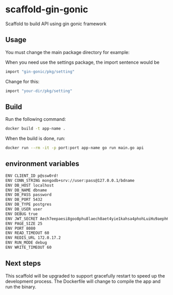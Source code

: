 # scaffold-gin-gonic

Scaffold to build API using gin gonic framework

## Usage

You must change the main package directory for example:

When you need use the settings package, the import sentence would be 
```sh
import "gin-gonic/pkg/setting"
```
Change for this:

```sh
import "your-dir/pkg/setting"
```

## Build

Run the following command:

```sh
docker build -t app-name .
```

When the build is done, run:

```sh
docker run --rm -it -p port:port app-name go run main.go api
```
## environment variables

```sh
ENV CLIENT_ID p@ssw0rd!
ENV CONN_STRING mongodb+srv://user:pass@127.0.0.1/bdname
ENV DB_HOST localhost
ENV DB_NAME dbname
ENV DB_PASS password
ENV DB_PORT 5432
ENV DB_TYPE postgres
ENV DB_USER user
ENV DEBUG true
ENV JWT_SECRET Aech7eepaesi8goo8phu8laech8aet4yie1kahsa4phohLuiHu9aeph6oa9Eoth7
ENV PAGE_SIZE 25
ENV PORT 8080
ENV READ_TIMEOUT 60
ENV REDIS_URL 172.0.17.2
ENV RUN_MODE debug
ENV WRITE_TIMEOUT 60
```

## Next steps

This scaffold will be upgraded to support gracefully restart to speed up the development process. The Dockerfile will change to compile the app and run the binary.  